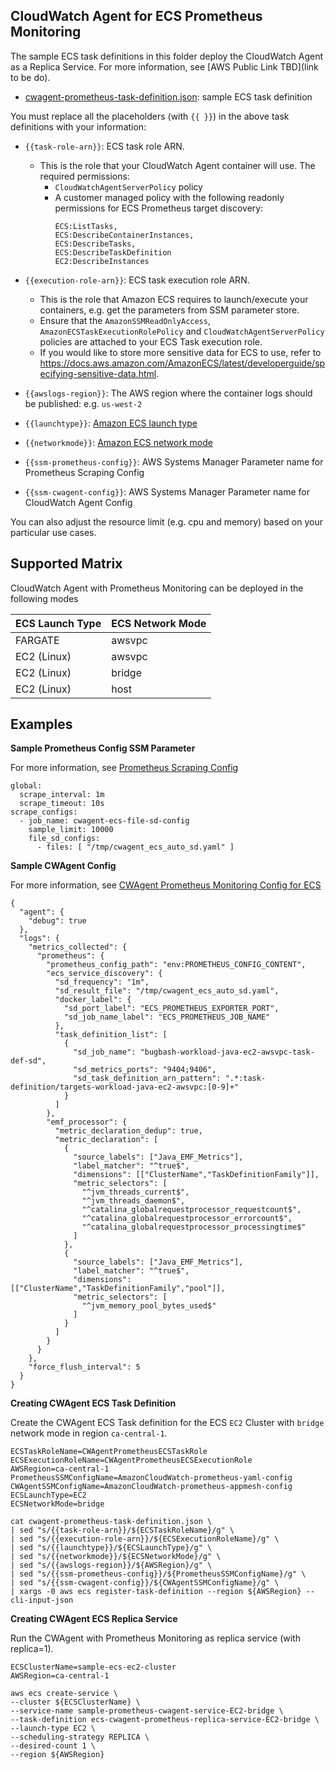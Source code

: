 ## CloudWatch Agent for ECS Prometheus Monitoring

The sample ECS task definitions in this folder deploy the CloudWatch Agent as a Replica Service. For more information, see [AWS Public Link TBD](link to be do).

* [cwagent-prometheus-task-definition.json](cwagent-prometheus-task-definition.json): sample ECS task definition

You must replace all the placeholders (with ```{{ }}```) in the above task definitions with your information:
* ```{{task-role-arn}}```: ECS task role ARN.
  * This is the role that your CloudWatch Agent container will use. The required permissions:
    * ```CloudWatchAgentServerPolicy``` policy
    * A customer managed policy with the following readonly permissions for ECS Prometheus target discovery:
        ```
        ECS:ListTasks,
        ECS:DescribeContainerInstances,
        ECS:DescribeTasks,
        ECS:DescribeTaskDefinition
        EC2:DescribeInstances
        ```

* ```{{execution-role-arn}}```: ECS task execution role ARN.
  * This is the role that Amazon ECS requires to launch/execute your containers, e.g. get the parameters from SSM parameter store.
  * Ensure that the ```AmazonSSMReadOnlyAccess```, ```AmazonECSTaskExecutionRolePolicy``` and ```CloudWatchAgentServerPolicy``` policies are attached to your ECS Task execution role.
  * If you would like to store more sensitive data for ECS to use, refer to https://docs.aws.amazon.com/AmazonECS/latest/developerguide/specifying-sensitive-data.html.    

* ```{{awslogs-region}}```: The AWS region where the container logs should be published: e.g. ```us-west-2```

* ```{{launchtype}}```: [Amazon ECS launch type](https://docs.aws.amazon.com/AmazonECS/latest/developerguide/task_definition_parameters.html#requires_compatibilities)

* ```{{networkmode}}```: [Amazon ECS network mode](https://docs.aws.amazon.com/AmazonECS/latest/developerguide/task_definition_parameters.html#network_mode)

* ```{{ssm-prometheus-config}}```: AWS Systems Manager Parameter name for Prometheus Scraping Config

* ```{{ssm-cwagent-config}}```: AWS Systems Manager Parameter name for CloudWatch Agent Config

You can also adjust the resource limit (e.g. cpu and memory) based on your particular use cases.

## Supported Matrix
CloudWatch Agent with Prometheus Monitoring can be deployed in the following modes

|ECS Launch Type         | ECS Network Mode    |
|------------------------|---------------------|
|FARGATE                 | awsvpc              |
|EC2 (Linux)             | awsvpc              |
|EC2 (Linux)             | bridge              |
|EC2 (Linux)             | host                |


## Examples

**Sample Prometheus Config SSM Parameter**

For more information, see [Prometheus Scraping Config](https://prometheus.io/docs/prometheus/latest/configuration/configuration/#scrape_config)
```
global:
  scrape_interval: 1m
  scrape_timeout: 10s
scrape_configs:
  - job_name: cwagent-ecs-file-sd-config
    sample_limit: 10000
    file_sd_configs:
      - files: [ "/tmp/cwagent_ecs_auto_sd.yaml" ]
```

**Sample CWAgent Config**

For more information, see [CWAgent Prometheus Monitoring Config for ECS](TBD)
```
{
  "agent": {
    "debug": true
  },
  "logs": {
    "metrics_collected": {
      "prometheus": {
        "prometheus_config_path": "env:PROMETHEUS_CONFIG_CONTENT",
        "ecs_service_discovery": {
          "sd_frequency": "1m",
          "sd_result_file": "/tmp/cwagent_ecs_auto_sd.yaml",
          "docker_label": {
            "sd_port_label": "ECS_PROMETHEUS_EXPORTER_PORT",
            "sd_job_name_label": "ECS_PROMETHEUS_JOB_NAME"
          },
          "task_definition_list": [
            {
              "sd_job_name": "bugbash-workload-java-ec2-awsvpc-task-def-sd",
              "sd_metrics_ports": "9404;9406",
              "sd_task_definition_arn_pattern": ".*:task-definition/targets-workload-java-ec2-awsvpc:[0-9]+"
            }
          ]
        },
        "emf_processor": {
          "metric_declaration_dedup": true,
          "metric_declaration": [
            {
              "source_labels": ["Java_EMF_Metrics"],
              "label_matcher": "^true$",
              "dimensions": [["ClusterName","TaskDefinitionFamily"]],
              "metric_selectors": [
                "^jvm_threads_current$",
                "^jvm_threads_daemon$",
                "^catalina_globalrequestprocessor_requestcount$",
                "^catalina_globalrequestprocessor_errorcount$",
                "^catalina_globalrequestprocessor_processingtime$"
              ]
            },
            {
              "source_labels": ["Java_EMF_Metrics"],
              "label_matcher": "^true$",
              "dimensions": [["ClusterName","TaskDefinitionFamily","pool"]],
              "metric_selectors": [
                "^jvm_memory_pool_bytes_used$"
              ]
            }
          ]
        }
      }
    },
    "force_flush_interval": 5
  }
}

```

**Creating CWAgent ECS Task Definition**

Create the CWAgent ECS Task definition for the ECS `EC2` Cluster with `bridge` network mode in region `ca-central-1`. 
```
ECSTaskRoleName=CWAgentPrometheusECSTaskRole
ECSExecutionRoleName=CWAgentPrometheusECSExecutionRole
AWSRegion=ca-central-1
PrometheusSSMConfigName=AmazonCloudWatch-prometheus-yaml-config
CWAgentSSMConfigName=AmazonCloudWatch-prometheus-appmesh-config
ECSLaunchType=EC2
ECSNetworkMode=bridge

cat cwagent-prometheus-task-definition.json \
| sed "s/{{task-role-arn}}/${ECSTaskRoleName}/g" \
| sed "s/{{execution-role-arn}}/${ECSExecutionRoleName}/g" \
| sed "s/{{launchtype}}/${ECSLaunchType}/g" \
| sed "s/{{networkmode}}/${ECSNetworkMode}/g" \
| sed "s/{{awslogs-region}}/${AWSRegion}/g" \
| sed "s/{{ssm-prometheus-config}}/${PrometheusSSMConfigName}/g" \
| sed "s/{{ssm-cwagent-config}}/${CWAgentSSMConfigName}/g" \
| xargs -0 aws ecs register-task-definition --region ${AWSRegion} --cli-input-json
```

**Creating CWAgent ECS Replica Service**

Run the CWAgent with Prometheus Monitoring as replica service (with replica=1).

```
ECSClusterName=sample-ecs-ec2-cluster
AWSRegion=ca-central-1

aws ecs create-service \
--cluster ${ECSClusterName} \
--service-name sample-prometheus-cwagent-service-EC2-bridge \
--task-definition ecs-cwagent-prometheus-replica-service-EC2-bridge \
--launch-type EC2 \
--scheduling-strategy REPLICA \
--desired-count 1 \
--region ${AWSRegion}
```
